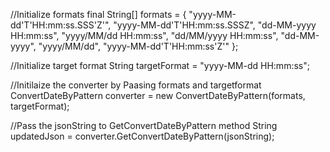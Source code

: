 //Initialize formats
final String[] formats = { "yyyy-MM-dd'T'HH:mm:ss.SSS'Z'", "yyyy-MM-dd'T'HH:mm:ss.SSSZ", "dd-MM-yyyy HH:mm:ss", "yyyy/MM/dd HH:mm:ss", "dd/MM/yyyy HH:mm:ss", "dd-MM-yyyy", "yyyy/MM/dd", "yyyy-MM-dd'T'HH:mm:ss'Z'" };

//Initialize target format
String targetFormat = "yyyy-MM-dd HH:mm:ss";

//Initilaize the converter by Paasing formats and targetformat
ConvertDateByPattern converter = new ConvertDateByPattern(formats, targetFormat);

//Pass the jsonString to GetConvertDateByPattern method
String updatedJson = converter.GetConvertDateByPattern(jsonString);
